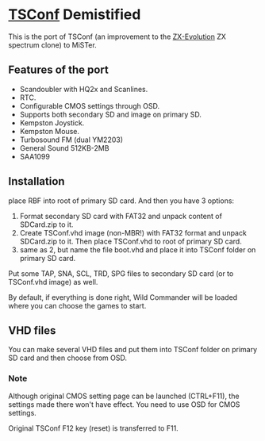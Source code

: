 # [TSConf](http://forum.tslabs.info/viewforum.php?f=20&sid=137db6b31f9fb533b908742c2b18284e) Demistified

This is the port of TSConf (an improvement to the [ZX-Evolution](https://www.facebook.com/zxatmevolution/) ZX spectrum clone) to MiSTer.

## Features of the port
* Scandoubler with HQ2x and Scanlines.
* RTC.
* Configurable CMOS settings through OSD.
* Supports both secondary SD and image on primary SD.
* Kempston Joystick.
* Kempston Mouse.
* Turbosound FM (dual YM2203)
* General Sound 512KB-2MB
* SAA1099

## Installation
place RBF into root of primary SD card. And then you have 3 options:
1) Format secondary SD card with FAT32 and unpack content of SDCard.zip to it.
2) Create TSConf.vhd image (non-MBR!) with FAT32 format and unpack SDCard.zip to it. Then place TSConf.vhd to root of primary SD card.
3) same as 2, but name the file boot.vhd and place it into TSConf folder on primary SD card.

Put some TAP, SNA, SCL, TRD, SPG files to secondary SD card (or to TSConf.vhd image) as well.

By default, if everything is done right, Wild Commander will be loaded where you can choose the games to start.

## VHD files
You can make several VHD files and put them into TSConf folder on primary SD card and then choose from OSD.

### Note
Although original CMOS setting page can be launched (CTRL+F11), the settings made there won't have effect. You need to use OSD for CMOS settings.

Original TSConf F12 key (reset) is transferred to F11.
